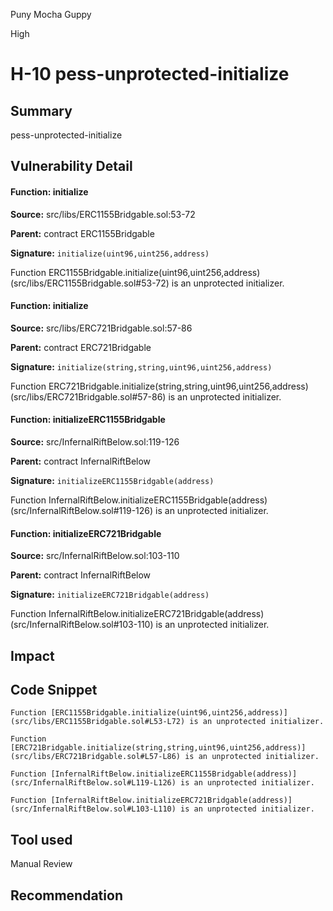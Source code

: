 Puny Mocha Guppy

High

# H-10 pess-unprotected-initialize

## Summary
pess-unprotected-initialize
## Vulnerability Detail

#### Function: initialize

**Source:** src/libs/ERC1155Bridgable.sol:53-72

**Parent:** contract ERC1155Bridgable

**Signature:** `initialize(uint96,uint256,address)`

Function ERC1155Bridgable.initialize(uint96,uint256,address) (src/libs/ERC1155Bridgable.sol#53-72) is an unprotected initializer.

#### Function: initialize

**Source:** src/libs/ERC721Bridgable.sol:57-86

**Parent:** contract ERC721Bridgable

**Signature:** `initialize(string,string,uint96,uint256,address)`

Function ERC721Bridgable.initialize(string,string,uint96,uint256,address) (src/libs/ERC721Bridgable.sol#57-86) is an unprotected initializer.

#### Function: initializeERC1155Bridgable

**Source:** src/InfernalRiftBelow.sol:119-126

**Parent:** contract InfernalRiftBelow

**Signature:** `initializeERC1155Bridgable(address)`

Function InfernalRiftBelow.initializeERC1155Bridgable(address) (src/InfernalRiftBelow.sol#119-126) is an unprotected initializer.

#### Function: initializeERC721Bridgable

**Source:** src/InfernalRiftBelow.sol:103-110

**Parent:** contract InfernalRiftBelow

**Signature:** `initializeERC721Bridgable(address)`

Function InfernalRiftBelow.initializeERC721Bridgable(address) (src/InfernalRiftBelow.sol#103-110) is an unprotected initializer.



## Impact

## Code Snippet


```solidity
Function [ERC1155Bridgable.initialize(uint96,uint256,address)](src/libs/ERC1155Bridgable.sol#L53-L72) is an unprotected initializer.

```
```solidity
Function [ERC721Bridgable.initialize(string,string,uint96,uint256,address)](src/libs/ERC721Bridgable.sol#L57-L86) is an unprotected initializer.

```

```solidity
Function [InfernalRiftBelow.initializeERC1155Bridgable(address)](src/InfernalRiftBelow.sol#L119-L126) is an unprotected initializer.

```
```solidity
Function [InfernalRiftBelow.initializeERC721Bridgable(address)](src/InfernalRiftBelow.sol#L103-L110) is an unprotected initializer.

```



## Tool used

Manual Review

## Recommendation
